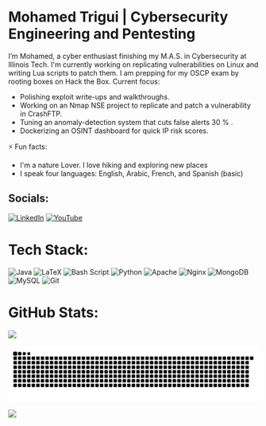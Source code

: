 # Mohamed Trigui | Cybersecurity Engineering and Pentesting
I’m Mohamed, a cyber enthusiast finishing my M.A.S. in Cybersecurity at Illinois Tech. I'm currently working on replicating vulnerabilities on Linux and writing Lua scripts to patch them. I am prepping for my OSCP exam by rooting boxes on Hack the Box.
Current focus:
- Polishing exploit write-ups and walkthroughs.
- Working on an Nmap NSE project to replicate and patch a vulnerability in CrashFTP.
- Tuning an anomaly-detection system that cuts false alerts 30 % . 
- Dockerizing an OSINT dashboard for quick IP risk scores.
 
⚡ Fun facts:
- I'm a nature Lover. I love hiking and exploring new places
- I speak four languages: English, Arabic, French, and Spanish (basic)


## Socials:
[![LinkedIn](https://img.shields.io/badge/LinkedIn-%230077B5.svg?logo=linkedin&logoColor=white)](https://linkedin.com/in/mohamed-trigui-) [![YouTube](https://img.shields.io/badge/YouTube-%23FF0000.svg?logo=YouTube&logoColor=white)](https://youtube.com/@mohamedtrigui7421) 

# Tech Stack:
![Java](https://img.shields.io/badge/java-%23ED8B00.svg?style=for-the-badge&logo=openjdk&logoColor=white) ![LaTeX](https://img.shields.io/badge/latex-%23008080.svg?style=for-the-badge&logo=latex&logoColor=white) ![Bash Script](https://img.shields.io/badge/bash_script-%23121011.svg?style=for-the-badge&logo=gnu-bash&logoColor=white) ![Python](https://img.shields.io/badge/python-3670A0?style=for-the-badge&logo=python&logoColor=ffdd54) ![Apache](https://img.shields.io/badge/apache-%23D42029.svg?style=for-the-badge&logo=apache&logoColor=white) ![Nginx](https://img.shields.io/badge/nginx-%23009639.svg?style=for-the-badge&logo=nginx&logoColor=white) ![MongoDB](https://img.shields.io/badge/MongoDB-%234ea94b.svg?style=for-the-badge&logo=mongodb&logoColor=white) ![MySQL](https://img.shields.io/badge/mysql-4479A1.svg?style=for-the-badge&logo=mysql&logoColor=white) ![Git](https://img.shields.io/badge/git-%23F05033.svg?style=for-the-badge&logo=git&logoColor=white)

# GitHub Stats:
![](https://nirzak-streak-stats.vercel.app/?user=medTrigui&theme=dark&hide_border=false)<br/>

<picture>
  <source media="(prefers-color-scheme: dark)" srcset="https://raw.githubusercontent.com/medTrigui/medTrigui/output/github-snake-dark.svg" />
  <source media="(prefers-color-scheme: light)" srcset="https://raw.githubusercontent.com/medTrigui/medTrigui/output/github-snake.svg" />
  <img alt="github-snake" src="https://raw.githubusercontent.com/medTrigui/medTrigui/output/github-snake.svg" />
</picture>

[![](https://visitcount.itsvg.in/api?id=medTrigui&icon=0&color=0)](https://visitcount.itsvg.in)

<!-- Proudly created with GPRM ( https://gprm.itsvg.in ) -->
